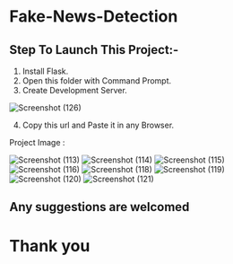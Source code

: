 # Fake-News-Detection

## Step To Launch This Project:-
1. Install Flask.
2. Open this folder with Command Prompt.
3. Create Development Server.

![Screenshot (126)](https://user-images.githubusercontent.com/49128498/119982965-26872200-bfdd-11eb-9bd4-bca49750803b.png)

4. Copy this url and Paste it in any Browser.

Project Image :


![Screenshot (113)](https://user-images.githubusercontent.com/49128498/119983100-56362a00-bfdd-11eb-8d3d-c5ff30d89550.png)
![Screenshot (114)](https://user-images.githubusercontent.com/49128498/119983109-59c9b100-bfdd-11eb-8679-e103eccc6710.png)
![Screenshot (115)](https://user-images.githubusercontent.com/49128498/119983120-5d5d3800-bfdd-11eb-823f-d8f77ffa7b3c.png)
![Screenshot (116)](https://user-images.githubusercontent.com/49128498/119983127-60f0bf00-bfdd-11eb-92d1-d50bc741e9d4.png)
![Screenshot (118)](https://user-images.githubusercontent.com/49128498/119983148-6817cd00-bfdd-11eb-93a8-694fdd9e21fc.png)
![Screenshot (119)](https://user-images.githubusercontent.com/49128498/119983159-6bab5400-bfdd-11eb-9728-a66f3ceb6b48.png)
![Screenshot (120)](https://user-images.githubusercontent.com/49128498/119983175-6f3edb00-bfdd-11eb-8c55-0794fe30ee3c.png)
![Screenshot (121)](https://user-images.githubusercontent.com/49128498/119983192-72d26200-bfdd-11eb-8cb3-65e0a8014523.png)


## Any suggestions are welcomed

# Thank you

